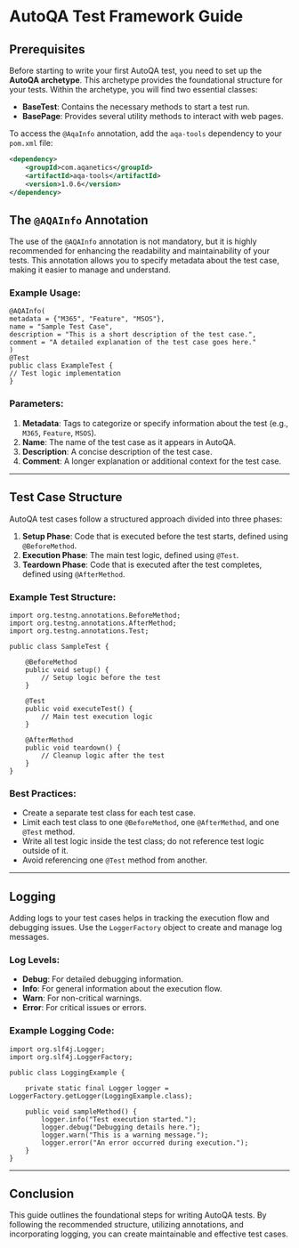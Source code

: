 # AutoQA Test Framework Guide

## Prerequisites
Before starting to write your first AutoQA test, you need to set up the **AutoQA archetype**. This archetype provides the foundational structure for your tests. Within the archetype, you will find two essential classes:

- **BaseTest**: Contains the necessary methods to start a test run.
- **BasePage**: Provides several utility methods to interact with web pages.

To access the `@AqaInfo` annotation, add the `aqa-tools` dependency to your `pom.xml` file:

```xml
<dependency>
    <groupId>com.aqanetics</groupId>
    <artifactId>aqa-tools</artifactId>
    <version>1.0.6</version>
</dependency>
```

## The `@AQAInfo` Annotation
The use of the `@AQAInfo` annotation is not mandatory, but it is highly recommended for enhancing the readability and maintainability of your tests. This annotation allows you to specify metadata about the test case, making it easier to manage and understand.

### Example Usage:
```
@AQAInfo(
metadata = {"M365", "Feature", "MSOS"},
name = "Sample Test Case",
description = "This is a short description of the test case.",
comment = "A detailed explanation of the test case goes here."
)
@Test
public class ExampleTest {
// Test logic implementation
}
```

### Parameters:
1. **Metadata**: Tags to categorize or specify information about the test (e.g., `M365`, `Feature`, `MSOS`).
2. **Name**: The name of the test case as it appears in AutoQA.
3. **Description**: A concise description of the test case.
4. **Comment**: A longer explanation or additional context for the test case.

---

## Test Case Structure
AutoQA test cases follow a structured approach divided into three phases:

1. **Setup Phase**: Code that is executed before the test starts, defined using `@BeforeMethod`.
2. **Execution Phase**: The main test logic, defined using `@Test`.
3. **Teardown Phase**: Code that is executed after the test completes, defined using `@AfterMethod`.

### Example Test Structure:
```
import org.testng.annotations.BeforeMethod;
import org.testng.annotations.AfterMethod;
import org.testng.annotations.Test;

public class SampleTest {

    @BeforeMethod
    public void setup() {
        // Setup logic before the test
    }

    @Test
    public void executeTest() {
        // Main test execution logic
    }

    @AfterMethod
    public void teardown() {
        // Cleanup logic after the test
    }
}
```

### Best Practices:
- Create a separate test class for each test case.
- Limit each test class to one `@BeforeMethod`, one `@AfterMethod`, and one `@Test` method.
- Write all test logic inside the test class; do not reference test logic outside of it.
- Avoid referencing one `@Test` method from another.

---

## Logging
Adding logs to your test cases helps in tracking the execution flow and debugging issues. Use the `LoggerFactory` object to create and manage log messages.

### Log Levels:
- **Debug**: For detailed debugging information.
- **Info**: For general information about the execution flow.
- **Warn**: For non-critical warnings.
- **Error**: For critical issues or errors.

### Example Logging Code:
```
import org.slf4j.Logger;
import org.slf4j.LoggerFactory;

public class LoggingExample {

    private static final Logger logger = LoggerFactory.getLogger(LoggingExample.class);

    public void sampleMethod() {
        logger.info("Test execution started.");
        logger.debug("Debugging details here.");
        logger.warn("This is a warning message.");
        logger.error("An error occurred during execution.");
    }
}
```

---

## Conclusion
This guide outlines the foundational steps for writing AutoQA tests. By following the recommended structure, utilizing annotations, and incorporating logging, you can create maintainable and effective test cases.
